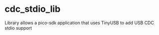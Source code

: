 # cdc_stdio_lib
Library allows a pico-sdk application that uses TinyUSB to add USB CDC stdio support
